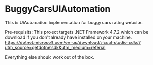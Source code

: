 # BuggyCarsUIAutomation
This is UiAutomation implementation for buggy cars rating website.

Pre-requisits:
This project targets .NET Framework 4.7.2 which can be download if you don't already have installed on your machine.
https://dotnet.microsoft.com/en-us/download/visual-studio-sdks?utm_source=getdotnetsdk&utm_medium=referral

Everything else should work out of the box.
